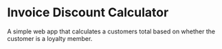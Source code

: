 # Invoice Discount Calculator
 A simple web app that calculates a customers total based on whether the customer is a loyalty member. 
